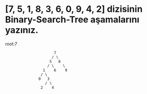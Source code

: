 # [7, 5, 1, 8, 3, 6, 0, 9, 4, 2] dizisinin Binary-Search-Tree aşamalarını yazınız. #
root:7
```
                      7
                     / \
                    5   8
                   / \    \
                 1    6    9      
                / \
               0   3
                  / \
                2    4
```                